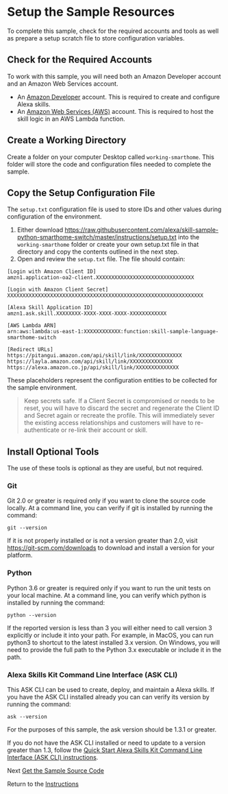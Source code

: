# Setup the Sample Resources

To complete this sample, check for the required accounts and tools as well as prepare a setup scratch file to store configuration variables.

## Check for the Required Accounts

To work with this sample, you will need both an Amazon Developer account and an Amazon Web Services account.

* An [Amazon Developer](https://developer.amazon.com/) account. This is required to create and configure Alexa skills.
* An [Amazon Web Services (AWS)](https://aws.amazon.com/) account. This is required to host the skill logic in an AWS Lambda function.

## Create a Working Directory

Create a folder on your computer Desktop called `working-smarthome`. This folder will store the code and configuration files needed to complete the sample.

## Copy the Setup Configuration File

The `setup.txt` configuration file is used to store IDs and other values during configuration of the environment.

1. Either download https://raw.githubusercontent.com/alexa/skill-sample-python-smarthome-switch/master/instructions/setup.txt into the `working-smarthome` folder or create your own setup.txt file in that directory and copy the contents outlined in the next step.
2. Open and review the `setup.txt` file. The file should contain:

```
[Login with Amazon Client ID]
amzn1.application-oa2-client.XXXXXXXXXXXXXXXXXXXXXXXXXXXXXXXX

[Login with Amazon Client Secret]
XXXXXXXXXXXXXXXXXXXXXXXXXXXXXXXXXXXXXXXXXXXXXXXXXXXXXXXXXXXXXXXX

[Alexa Skill Application ID]
amzn1.ask.skill.XXXXXXXX-XXXX-XXXX-XXXX-XXXXXXXXXXXX

[AWS Lambda ARN]
arn:aws:lambda:us-east-1:XXXXXXXXXXXX:function:skill-sample-language-smarthome-switch

[Redirect URLs]
https://pitangui.amazon.com/api/skill/link/XXXXXXXXXXXXXX
https://layla.amazon.com/api/skill/link/XXXXXXXXXXXXXX
https://alexa.amazon.co.jp/api/skill/link/XXXXXXXXXXXXXX
```

These placeholders represent the configuration entities to be collected for the sample environment.


> Keep secrets safe. If a Client Secret is compromised or needs to be reset, you will have to discard the secret and regenerate the Client ID and Secret again or recreate the profile. This will immediately sever the existing access relationships and customers will have to re-authenticate or re-link their account or skill.



## Install Optional Tools

The use of these tools is optional as they are useful, but not required.

### **Git**

Git 2.0 or greater is required only if you want to clone the source code locally. At a command line, you can verify if git is installed by running the command:

```
git --version
```

If it is not properly installed or is not a version greater than 2.0, visit https://git-scm.com/downloads to download and install a version for your platform.

### **Python**

Python 3.6 or greater is required only if you want to run the unit tests on your local machine. At a command line, you can verify which python is installed by running the command:

```
python --version
```

If the reported version is less than 3 you will either need to call version 3 explicitly or include it into your path. For example, in MacOS, you can run python3 to shortcut to the latest installed 3.x version. On Windows, you will need to provide the full path to the Python 3.x executable or include it in the path.

### **Alexa Skills Kit Command Line Interface (ASK CLI)**

This ASK CLI can be used to create, deploy, and maintain a Alexa skills. If you have the ASK CLI installed already you can can verify its version by running the command:

```
ask --version
```

For the purposes of this sample, the ask version should be 1.3.1 or greater.

If you do not have the ASK CLI installed or need to update to a version greater than 1.3, follow the [Quick Start Alexa Skills Kit Command Line Interface (ASK CLI) instructions](https://developer.amazon.com/docs/smapi/quick-start-alexa-skills-kit-command-line-interface.html).

Next [Get the Sample Source Code](get-the-sample-source-code.md)

Return to the [Instructions](README.md)